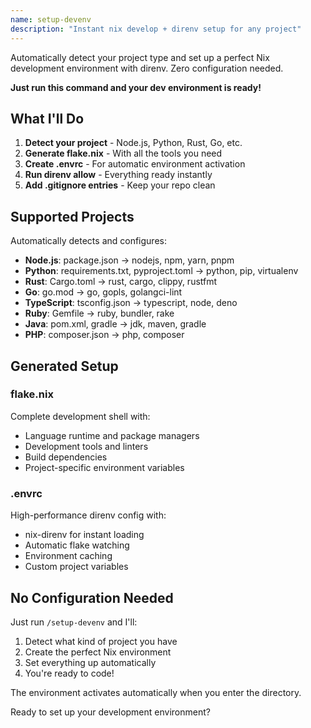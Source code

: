```yaml
---
name: setup-devenv
description: "Instant nix develop + direnv setup for any project"
---
```


Automatically detect your project type and set up a perfect Nix development environment with direnv. Zero configuration needed.

**Just run this command and your dev environment is ready!**

## What I'll Do

1. **Detect your project** - Node.js, Python, Rust, Go, etc.
2. **Generate flake.nix** - With all the tools you need
3. **Create .envrc** - For automatic environment activation
4. **Run direnv allow** - Everything ready instantly
5. **Add .gitignore entries** - Keep your repo clean

## Supported Projects

Automatically detects and configures:
- **Node.js**: package.json → nodejs, npm, yarn, pnpm
- **Python**: requirements.txt, pyproject.toml → python, pip, virtualenv
- **Rust**: Cargo.toml → rust, cargo, clippy, rustfmt
- **Go**: go.mod → go, gopls, golangci-lint
- **TypeScript**: tsconfig.json → typescript, node, deno
- **Ruby**: Gemfile → ruby, bundler, rake
- **Java**: pom.xml, gradle → jdk, maven, gradle
- **PHP**: composer.json → php, composer

## Generated Setup

### flake.nix
Complete development shell with:
- Language runtime and package managers
- Development tools and linters
- Build dependencies
- Project-specific environment variables

### .envrc
High-performance direnv config with:
- nix-direnv for instant loading
- Automatic flake watching
- Environment caching
- Custom project variables

## No Configuration Needed

Just run `/setup-devenv` and I'll:
1. Detect what kind of project you have
2. Create the perfect Nix environment
3. Set everything up automatically
4. You're ready to code!

The environment activates automatically when you enter the directory.

Ready to set up your development environment?